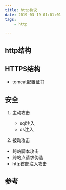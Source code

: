 ```yaml
---
title: http协议 
date: 2019-03-19 01:01:01 
tags: 
    - http 

---
```

## http结构


## HTTPS结构
- tomcat配置证书

##  安全
1. 主动攻击 
	- 	sql注入
	- os注入

2. 被动攻击
- 跨站脚本攻击
- 跨站点请求伪造
- http首部注入攻击
## 参考